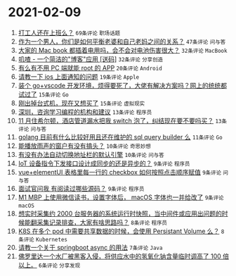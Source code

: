 # 2021-02-09

1. [打工人还在上班么？](https://www.v2ex.com/t/752514) `69条评论` `职场话题`
1. [作为一个男人，你们是如何平衡老婆和自己老妈之间的关系？](https://www.v2ex.com/t/752516) `47条评论` `问与答`
1. [大家的 Mac book 都插着电用吗，会不会对电池伤害很大？](https://www.v2ex.com/t/752528) `32条评论` `MacBook`
1. [叽喳 - 一个简洁的"博客"应用 [送码]](https://www.v2ex.com/t/752521) `32条评论` `分享创造`
1. [有么有不用 PC 端就能 root 的 APP](https://www.v2ex.com/t/752517) `20条评论` `Android`
1. [请教一下 ios 上面通知的问题](https://www.v2ex.com/t/752527) `19条评论` `Apple`
1. [装个 go+vscode 开发环境，烦得要死了，大佬有解决方案吗？网上的统统都试过了](https://www.v2ex.com/t/752555) `15条评论` `Go`
1. [刚出掉台式机，现在又想买了](https://www.v2ex.com/t/752510) `15条评论` `虚拟现实`
1. [深圳，咨询学习编程的机构和建议](https://www.v2ex.com/t/752537) `13条评论` `程序员`
1. [11 月住希尔顿，酒店管道漏水把我 switch 泡了，纠结现在要不要吗买？](https://www.v2ex.com/t/752520) `13条评论` `问与答`
1. [golang 目前有什么比较好用且还在维护的 sql query builder 么](https://www.v2ex.com/t/752526) `11条评论` `Go`
1. [能播放雨声的窗户有没有搞头？](https://www.v2ex.com/t/752536) `10条评论` `奇思妙想`
1. [有没有办法自动切换地址栏的默认引擎](https://www.v2ex.com/t/752522) `10条评论` `问与答`
1. [IoT 设备指令下发接口设计成同步的还是异步的？](https://www.v2ex.com/t/752548) `9条评论` `程序员`
1. [vue+elementUI 表格里每一行的 checkbox 如何按照点击顺序赋值](https://www.v2ex.com/t/752547) `9条评论` `问与答`
1. [面试官问我 有阅读过哪些源码？](https://www.v2ex.com/t/752543) `9条评论` `程序员`
1. [M1 MBP 上使用微信读书，设置字体后， macOS 字体也一并给改了](https://www.v2ex.com/t/752523) `9条评论` `macOS`
1. [想实时采集约 2000 台服务器的系统运行时快照，当中间件或应用出问题的时候能翻采集记录排查，大家有啥思路吗？](https://www.v2ex.com/t/752561) `8条评论` `程序员`
1. [K8S 在多个 pod 中需要共享数据的时候，会使用 Persistant Volume 么？](https://www.v2ex.com/t/752530) `8条评论` `Kubernetes`
1. [请教一个关于 springboot async 的用法](https://www.v2ex.com/t/752539) `7条评论` `Java`
1. [佛罗里达一个水厂被黑客入侵，将供应水中的氢氧化钠含量临时调高了 100 倍以上。](https://www.v2ex.com/t/752549) `6条评论` `分享发现`
